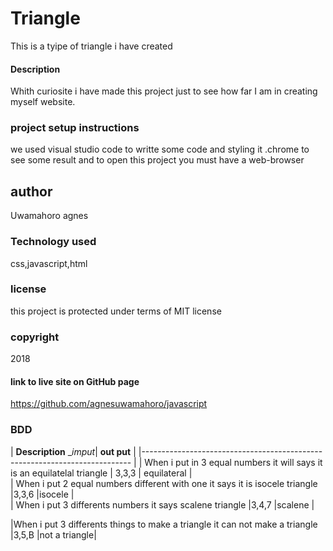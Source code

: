 # Triangle 

This is a tyipe of triangle i have created

#### Description
Whith curiosite i have made this project just  to see how far I am in creating myself website.

### project setup instructions

we used visual studio code to writte some code and styling it .chrome to see some result and
to open this project you must have a web-browser 

## author
Uwamahoro agnes

### Technology used

css,javascript,html


### license

this project is protected under terms of MIT license

### copyright
2018

#### link to live site on GitHub page

https://github.com/agnesuwamahoro/javascript

### BDD
| __Description__                                                                __imput_|  __out put__   |
|---------------------------------------------------------------------------    |
| When i put in 3 equal numbers it will says it is  an equilatelal triangle      |  3,3,3    | equilateral |         
| When i put 2 equal numbers different with one it says it is isocele triangle   |3,3,6      |isocele      |                                     
| When i put 3 differents numbers it says scalene triangle                       |3,4,7       |scalene     |

|When  i put 3 differents things to make a triangle it can not make a triangle   |3,5,B        |not a triangle|